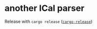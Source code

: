 # another ICal parser

Release with `cargo release` ([`cargo-release`](https://crates.io/crates/cargo-release))
